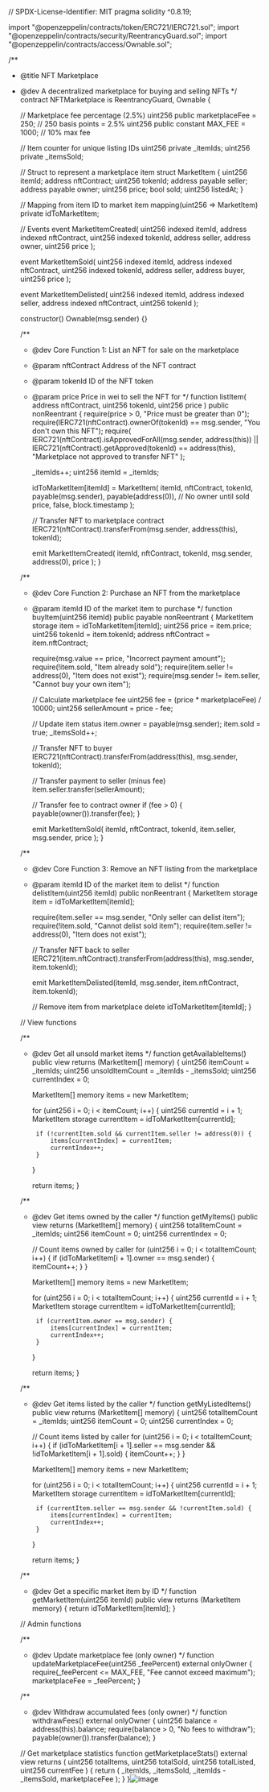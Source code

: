 // SPDX-License-Identifier: MIT
pragma solidity ^0.8.19;

import "@openzeppelin/contracts/token/ERC721/IERC721.sol";
import "@openzeppelin/contracts/security/ReentrancyGuard.sol";
import "@openzeppelin/contracts/access/Ownable.sol";

/**
 * @title NFT Marketplace
 * @dev A decentralized marketplace for buying and selling NFTs
 */
contract NFTMarketplace is ReentrancyGuard, Ownable {
    
    // Marketplace fee percentage (2.5%)
    uint256 public marketplaceFee = 250; // 250 basis points = 2.5%
    uint256 public constant MAX_FEE = 1000; // 10% max fee
    
    // Item counter for unique listing IDs
    uint256 private _itemIds;
    uint256 private _itemsSold;
    
    // Struct to represent a marketplace item
    struct MarketItem {
        uint256 itemId;
        address nftContract;
        uint256 tokenId;
        address payable seller;
        address payable owner;
        uint256 price;
        bool sold;
        uint256 listedAt;
    }
    
    // Mapping from item ID to market item
    mapping(uint256 => MarketItem) private idToMarketItem;
    
    // Events
    event MarketItemCreated(
        uint256 indexed itemId,
        address indexed nftContract,
        uint256 indexed tokenId,
        address seller,
        address owner,
        uint256 price
    );
    
    event MarketItemSold(
        uint256 indexed itemId,
        address indexed nftContract,
        uint256 indexed tokenId,
        address seller,
        address buyer,
        uint256 price
    );
    
    event MarketItemDelisted(
        uint256 indexed itemId,
        address indexed seller,
        address indexed nftContract,
        uint256 tokenId
    );
    
    constructor() Ownable(msg.sender) {}
    
    /**
     * @dev Core Function 1: List an NFT for sale on the marketplace
     * @param nftContract Address of the NFT contract
     * @param tokenId ID of the NFT token
     * @param price Price in wei to sell the NFT for
     */
    function listItem(
        address nftContract,
        uint256 tokenId,
        uint256 price
    ) public nonReentrant {
        require(price > 0, "Price must be greater than 0");
        require(IERC721(nftContract).ownerOf(tokenId) == msg.sender, "You don't own this NFT");
        require(
            IERC721(nftContract).isApprovedForAll(msg.sender, address(this)) ||
            IERC721(nftContract).getApproved(tokenId) == address(this),
            "Marketplace not approved to transfer NFT"
        );
        
        _itemIds++;
        uint256 itemId = _itemIds;
        
        idToMarketItem[itemId] = MarketItem(
            itemId,
            nftContract,
            tokenId,
            payable(msg.sender),
            payable(address(0)), // No owner until sold
            price,
            false,
            block.timestamp
        );
        
        // Transfer NFT to marketplace contract
        IERC721(nftContract).transferFrom(msg.sender, address(this), tokenId);
        
        emit MarketItemCreated(
            itemId,
            nftContract,
            tokenId,
            msg.sender,
            address(0),
            price
        );
    }
    
    /**
     * @dev Core Function 2: Purchase an NFT from the marketplace
     * @param itemId ID of the market item to purchase
     */
    function buyItem(uint256 itemId) public payable nonReentrant {
        MarketItem storage item = idToMarketItem[itemId];
        uint256 price = item.price;
        uint256 tokenId = item.tokenId;
        address nftContract = item.nftContract;
        
        require(msg.value == price, "Incorrect payment amount");
        require(!item.sold, "Item already sold");
        require(item.seller != address(0), "Item does not exist");
        require(msg.sender != item.seller, "Cannot buy your own item");
        
        // Calculate marketplace fee
        uint256 fee = (price * marketplaceFee) / 10000;
        uint256 sellerAmount = price - fee;
        
        // Update item status
        item.owner = payable(msg.sender);
        item.sold = true;
        _itemsSold++;
        
        // Transfer NFT to buyer
        IERC721(nftContract).transferFrom(address(this), msg.sender, tokenId);
        
        // Transfer payment to seller (minus fee)
        item.seller.transfer(sellerAmount);
        
        // Transfer fee to contract owner
        if (fee > 0) {
            payable(owner()).transfer(fee);
        }
        
        emit MarketItemSold(
            itemId,
            nftContract,
            tokenId,
            item.seller,
            msg.sender,
            price
        );
    }
    
    /**
     * @dev Core Function 3: Remove an NFT listing from the marketplace
     * @param itemId ID of the market item to delist
     */
    function delistItem(uint256 itemId) public nonReentrant {
        MarketItem storage item = idToMarketItem[itemId];
        
        require(item.seller == msg.sender, "Only seller can delist item");
        require(!item.sold, "Cannot delist sold item");
        require(item.seller != address(0), "Item does not exist");
        
        // Transfer NFT back to seller
        IERC721(item.nftContract).transferFrom(address(this), msg.sender, item.tokenId);
        
        emit MarketItemDelisted(itemId, msg.sender, item.nftContract, item.tokenId);
        
        // Remove item from marketplace
        delete idToMarketItem[itemId];
    }
    
    // View functions
    
    /**
     * @dev Get all unsold market items
     */
    function getAvailableItems() public view returns (MarketItem[] memory) {
        uint256 itemCount = _itemIds;
        uint256 unsoldItemCount = _itemIds - _itemsSold;
        uint256 currentIndex = 0;
        
        MarketItem[] memory items = new MarketItem[](unsoldItemCount);
        
        for (uint256 i = 0; i < itemCount; i++) {
            uint256 currentId = i + 1;
            MarketItem storage currentItem = idToMarketItem[currentId];
            
            if (!currentItem.sold && currentItem.seller != address(0)) {
                items[currentIndex] = currentItem;
                currentIndex++;
            }
        }
        
        return items;
    }
    
    /**
     * @dev Get items owned by the caller
     */
    function getMyItems() public view returns (MarketItem[] memory) {
        uint256 totalItemCount = _itemIds;
        uint256 itemCount = 0;
        uint256 currentIndex = 0;
        
        // Count items owned by caller
        for (uint256 i = 0; i < totalItemCount; i++) {
            if (idToMarketItem[i + 1].owner == msg.sender) {
                itemCount++;
            }
        }
        
        MarketItem[] memory items = new MarketItem[](itemCount);
        
        for (uint256 i = 0; i < totalItemCount; i++) {
            uint256 currentId = i + 1;
            MarketItem storage currentItem = idToMarketItem[currentId];
            
            if (currentItem.owner == msg.sender) {
                items[currentIndex] = currentItem;
                currentIndex++;
            }
        }
        
        return items;
    }
    
    /**
     * @dev Get items listed by the caller
     */
    function getMyListedItems() public view returns (MarketItem[] memory) {
        uint256 totalItemCount = _itemIds;
        uint256 itemCount = 0;
        uint256 currentIndex = 0;
        
        // Count items listed by caller
        for (uint256 i = 0; i < totalItemCount; i++) {
            if (idToMarketItem[i + 1].seller == msg.sender && !idToMarketItem[i + 1].sold) {
                itemCount++;
            }
        }
        
        MarketItem[] memory items = new MarketItem[](itemCount);
        
        for (uint256 i = 0; i < totalItemCount; i++) {
            uint256 currentId = i + 1;
            MarketItem storage currentItem = idToMarketItem[currentId];
            
            if (currentItem.seller == msg.sender && !currentItem.sold) {
                items[currentIndex] = currentItem;
                currentIndex++;
            }
        }
        
        return items;
    }
    
    /**
     * @dev Get a specific market item by ID
     */
    function getMarketItem(uint256 itemId) public view returns (MarketItem memory) {
        return idToMarketItem[itemId];
    }
    
    // Admin functions
    
    /**
     * @dev Update marketplace fee (only owner)
     */
    function updateMarketplaceFee(uint256 _feePercent) external onlyOwner {
        require(_feePercent <= MAX_FEE, "Fee cannot exceed maximum");
        marketplaceFee = _feePercent;
    }
    
    /**
     * @dev Withdraw accumulated fees (only owner)
     */
    function withdrawFees() external onlyOwner {
        uint256 balance = address(this).balance;
        require(balance > 0, "No fees to withdraw");
        payable(owner()).transfer(balance);
    }
    
    // Get marketplace statistics
    function getMarketplaceStats() external view returns (
        uint256 totalItems,
        uint256 totalSold,
        uint256 totalListed,
        uint256 currentFee
    ) {
        return (
            _itemIds,
            _itemsSold,
            _itemIds - _itemsSold,
            marketplaceFee
        );
    }
}![image](https://github.com/user-attachments/assets/b7bc9ad9-6b0d-4098-a214-6ccc8a95ff11)
